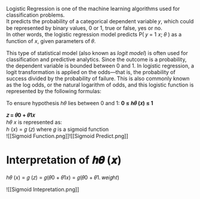 Logistic Regression is one of the machine learning algorithms used for classification problems.  
It predicts the probability of a categorical dependent variable 𝑦, which could be represented by binary values, 0 or 1, true or false, yes or no.  
In other words, the logistic regression model predicts P( 𝑦 = 1 𝑥; 𝜃 ) as a function of 𝑥, given parameters of 𝜃.

This type of statistical model (also known as _logit model_) is often used for classification and predictive analytics. Since the outcome is a probability, the dependent variable is bounded between 0 and 1. In logistic regression, a logit transformation is applied on the odds—that is, the probability of success divided by the probability of failure. This is also commonly known as the log odds, or the natural logarithm of odds, and this logistic function is represented by the following formulas:

To ensure hypothesis ℎ𝜃 lies between 0 and 1:
**0 ≤ ℎ𝜃 (𝑥) ≤ 1**

**𝑧 = 𝜃0 + 𝜃1𝑥**  
ℎ𝜃 𝑥 is represented as:  
ℎ (𝑥) = 𝑔 (𝑧)
where 𝑔 is a sigmoid function  
![[Sigmoid Function.png]]![[Sigmoid Predict.png]]

# Interpretation of 𝒉𝜽 (𝒙)
ℎ𝜃 (𝑥) = 𝑔 (𝑧) = 𝑔(𝜃0 + 𝜃1𝑥) = 𝑔(𝜃0 + 𝜃1. 𝑤𝑒𝑖𝑔ℎ𝑡)

![[Sigmoid Intepretation.png]]